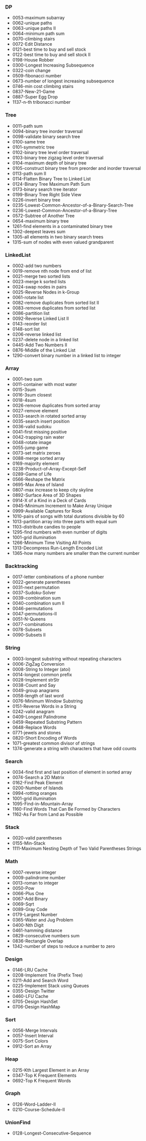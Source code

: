 
### DP
  - 0053-maximum subarray
  - 0062-unique paths
  - 0063-unique paths II
  - 0064-minimum path sum 
  - 0070-climbing stairs
  - 0072-Edit Distance
  - 0121-best time to buy and sell stock 
  - 0122-best time to buy and sell stock II
  - 0198-House Robber
  - 0300-Longest Increasing Subsequence
  - 0322-coin change
  - 0509-fibonacci number
  - 0673-number of longest increasing subsequence
  - 0746-min cost climbing stairs
  - 0837-New-21-Game
  - 0887-Super Egg Drop
  - 1137-n-th tribonacci number

### Tree
  - 0011-path sum
  - 0094-binary tree inorder traversal
  - 0098-validate binary search tree
  - 0100-same tree
  - 0101-symmetric tree
  - 0102-binary tree level order traversal
  - 0103-binary tree zigzag level order traversal
  - 0104-maximum depth of binary tree
  - 0105-construct binary tree from preorder and inorder traversal
  - 0113-path sum II
  - 0114-Flatten Binary Tree to Linked List
  - 0124-Binary Tree Maximum Path Sum
  - 0173-binary search tree iterator
  - 0199-Binary Tree Right Side View
  - 0226-invert binary tree
  - 0235-Lowest-Common-Ancestor-of-a-Binary-Search-Tree
  - 0236-Lowest-Common-Ancestor-of-a-Binary-Tree
  - 0572-Subtree of Another Tree
  - 0654-maximum binary tree
  - 1261-find elements in a contaminated binary tree
  - 1302-deepest leaves sum
  - 1305-all elements in two binary search trees
  - 1315-sum of nodes with even valued grandparent

### LinkedList
  - 0002-add two numbers
  - 0019-remove nth node from end of list
  - 0021-merge two sorted lists
  - 0023-merge k sorted lists
  - 0024-swap nodes in pairs
  - 0025-Reverse Nodes in k-Group 
  - 0061-rotate list
  - 0082-remove duplicates from sorted list II
  - 0083-remove duplicates from sorted list
  - 0086-partition list
  - 0092-Reverse Linked List II
  - 0143-reorder list
  - 0148-sort list
  - 0206-reverse linked list
  - 0237-delete node in a linked list
  - 0445-Add Two Numbers II
  - 0876-Middle of the Linked List
  - 1290-convert binary number in a linked list to integer

### Array
  - 0001-two sum
  - 0011-container with most water
  - 0015-3sum
  - 0016-3sum closest
  - 0018-4sum
  - 0026-remove duplicates from sorted array
  - 0027-remove element
  - 0033-search in rotated sorted array
  - 0035-search insert position
  - 0036-valid sudoku
  - 0041-first missing positive
  - 0042-trapping rain water
  - 0048-rotate image 
  - 0055-jump game
  - 0073-set matrix zeroes 
  - 0088-merge sorted array
  - 0169-majority element
  - 0238-Product-of-Array-Except-Self
  - 0289-Game of Life
  - 0566-Reshape the Matrix
  - 0695-Max Area of Island
  - 0807-max increase to keep city skyline
  - 0892-Surface Area of 3D Shapes
  - 0914-X of a Kind in a Deck of Cards
  - 0945-Minimum Increment to Make Array Unique
  - 0999-Available Captures for Rook
  - 1010-pairs of songs with total durations divisible by 60
  - 1013-partition array into three parts with equal sum
  - 1103-distribute candies to people
  - 1295-find numbers with even number of digits 
  - 1001-grid illumination
  - 1266-Minimum Time Visiting All Points
  - 1313-Decompress Run-Length Encoded List
  - 1365-how many numbers are smaller than the current number

### Backtracking
  - 0017-letter combinations of a phone number
  - 0022-generate parentheses
  - 0031-next permutation
  - 0037-Sudoku-Solver
  - 0039-combination sum
  - 0040-combination sum II
  - 0046-permutations
  - 0047-permutations-II
  - 0051-N-Queens
  - 0077-combinations
  - 0078-Subsets
  - 0090-Subsets II

### String
  - 0003-longest substring without repeating characters
  - 0006-ZigZag Conversion
  - 0008-String to Integer (atoi)
  - 0014-longest common prefix
  - 0028-Implement strStr
  - 0038-Count and Say
  - 0049-group anagrams
  - 0058-length of last word
  - 0076-Minimum Window Substring
  - 0151-Reverse Words in a String
  - 0242-valid anagram
  - 0409-Longest Palindrome
  - 0459-Repeated Substring Pattern
  - 0648-Replace Words
  - 0771-jewels and stones
  - 0820-Short Encoding of Words
  - 1071-greatest common divisor of strings
  - 1374-generate a string with characters that have odd counts

### Search
  - 0034-find first and last position of element in sorted array
  - 0074-Search a 2D Matrix
  - 0162-Find Peak Element
  - 0200-Number of Islands
  - 0994-rotting oranges
  - 1001-grid illumination
  - 1095-Find-in-Mountain-Array
  - 1160-Find Words That Can Be Formed by Characters
  - 1162-As Far from Land as Possible

### Stack
  - 0020-valid parentheses
  - 0155-Min-Stack
  - 1111-Maximum Nesting Depth of Two Valid Parentheses Strings

### Math
  - 0007-reverse integer
  - 0009-palindrome number
  - 0013-roman to integer
  - 0050-Pow
  - 0066-Plus One
  - 0067-Add Binary
  - 0069-Sqrt
  - 0089-Gray Code
  - 0179-Largest Number
  - 0365-Water and Jug Problem
  - 0400-Nth Digit
  - 0461-hamming distance
  - 0829-consecutive numbers sum
  - 0836-Rectangle Overlap
  - 1342-number of steps to reduce a number to zero

### Design
  - 0146-LRU Cache
  - 0208-Implement Trie (Prefix Tree)
  - 0211-Add and Search Word
  - 0225-Implement Stack using Queues
  - 0355-Design Twitter
  - 0460-LFU Cache
  - 0705-Design HashSet
  - 0706-Design HashMap

### Sort
  - 0056-Merge Intervals
  - 0057-Insert Interval
  - 0075-Sort Colors
  - 0912-Sort an Array

### Heap
  - 0215-Kth Largest Element in an Array
  - 0347-Top K Frequent Elements
  - 0692-Top K Frequent Words

### Graph
  - 0126-Word-Ladder-II
  - 0210-Course-Schedule-II

### UnionFind
  - 0128-Longest-Consecutive-Sequence